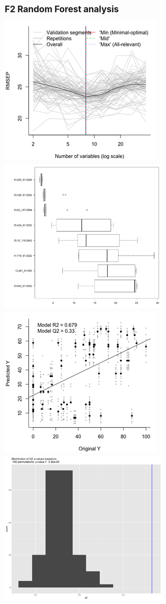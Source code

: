 # F2 Random Forest analysis

![alt text](plot1_val.png)

![alt text](plot2_vip.png)

![alt text](plot3_pred_vs_original.png)

![alt text](plot4_perm.png)